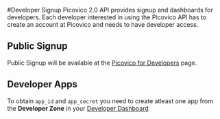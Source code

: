 #Developer Signup
Picovico 2.0 API provides signup and dashboards for developers. Each developer interested in using the Picovico API has to create an account at Picovico
and needs to have developer access. 

## Public Signup
Public Signup will be available at the [Picovico for Developers](http://developer.picovico.com) page.

## Developer Apps
To obtain `app_id` and `app_secret` you need to create atleast one app from the __Developer Zone__ in your [Developer Dashboard](http://developer.picovico.com)
